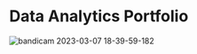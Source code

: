 # Data Analytics Portfolio

![bandicam 2023-03-07 18-39-59-182](https://user-images.githubusercontent.com/94936000/223681933-be40cd4c-a74f-4c86-a7cc-b87680cf3aca.jpg)
